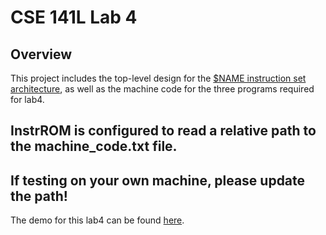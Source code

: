 # CSE 141L Lab 4

## Overview

This project includes the top-level design for the [$NAME instruction set
architecture](https://docs.google.com/document/d/132XERID4oe9Ok5qbLtYRtNQLa4-OtiPEV4KUNNnETUY/edit?usp=sharing),
as well as the machine code for the three programs required for lab4.
## InstrROM is configured to read a relative path to the machine_code.txt file.
## If testing on your own machine, please update the path!

The demo for this lab4 can be found
[here]().
